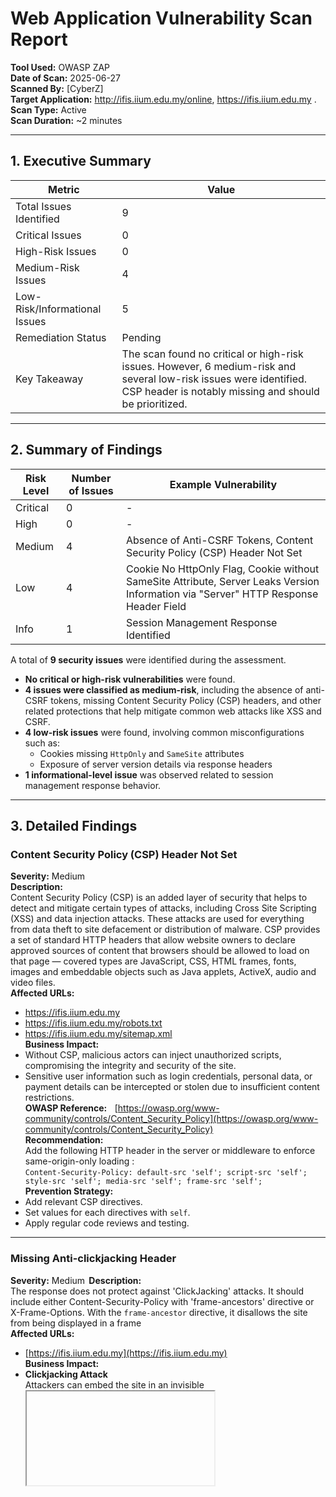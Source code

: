 # Web Application Vulnerability Scan Report

**Tool Used:** OWASP ZAP  
**Date of Scan:** 2025-06-27  
**Scanned By:** [CyberZ]  
**Target Application:** http://ifis.iium.edu.my/online, https://ifis.iium.edu.my .  
**Scan Type:** Active   
**Scan Duration:** ~2 minutes  

---

## 1. Executive Summary

| Metric                          | Value                                     |
|--------------------------------|-------------------------------------------|
| Total Issues Identified        | 9                                        |
| Critical Issues                | 0                                         |
| High-Risk Issues               | 0                                         |
| Medium-Risk Issues             | 4                                          |
| Low-Risk/Informational Issues |  5                                       |
| Remediation Status             | Pending                                   |
| Key Takeaway                   | The scan found no critical or high-risk issues. However, 6 medium-risk and several low-risk issues were identified. CSP header is notably missing and should be prioritized. |

---

## 2. Summary of Findings

| Risk Level | Number of Issues | Example Vulnerability                    |
|------------|------------------|------------------------------------------|
| Critical   | 0                | -                                        |
| High       | 0                | -                                        |
| Medium     | 4                 | Absence of Anti-CSRF Tokens, Content Security Policy (CSP) Header Not Set |
| Low        | 4                | Cookie No HttpOnly Flag, Cookie without SameSite Attribute, Server Leaks Version Information via "Server" HTTP Response Header Field |
| Info       | 1                | Session Management Response Identified |

A total of **9 security issues** were identified during the assessment.

- **No critical or high-risk vulnerabilities** were found.
- **4 issues were classified as medium-risk**, including the absence of anti-CSRF tokens, missing Content Security Policy (CSP) headers, and other related protections that help mitigate common web attacks like XSS and CSRF.
- **4 low-risk issues** were found, involving common misconfigurations such as:
  - Cookies missing `HttpOnly` and `SameSite` attributes
  - Exposure of server version details via response headers
- **1 informational-level issue** was observed related to session management response behavior.
  
---

## 3. Detailed Findings

### Content Security Policy (CSP) Header Not Set

**Severity:** Medium    
**Description:**    
Content Security Policy (CSP) is an added layer of security that helps to detect and mitigate certain types of attacks, including Cross Site Scripting (XSS) and data injection attacks. These attacks are used for everything from data theft to site defacement or distribution of malware. CSP provides a set of standard HTTP headers that allow website owners to declare approved sources of content that browsers should be allowed to load on that page — covered types are JavaScript, CSS, HTML frames, fonts, images and embeddable objects such as Java applets, ActiveX, audio and video files.  
**Affected URLs:**    
- https://ifis.iium.edu.my
- https://ifis.iium.edu.my/robots.txt
- https://ifis.iium.edu.my/sitemap.xml  
**Business Impact:**    
- Without CSP, malicious actors can inject unauthorized scripts, compromising the integrity and security of the site.
- Sensitive user information such as login credentials, personal data, or payment details can be intercepted or stolen due to insufficient content restrictions.  
**OWASP Reference:**    
[https://owasp.org/www-community/controls/Content_Security_Policy](https://owasp.org/www-community/controls/Content_Security_Policy)  
**Recommendation:**  
Add the following HTTP header in the server or middleware to enforce same-origin-only loading :  
`Content-Security-Policy: default-src 'self'; script-src 'self'; style-src 'self'; media-src 'self'; frame-src 'self';`  
**Prevention Strategy:**    
- Add relevant CSP directives.
- Set values for each directives with `self`.
- Apply regular code reviews and testing.  

---

### Missing Anti-clickjacking Header

**Severity:** Medium  
**Description:**  
The response does not protect against 'ClickJacking' attacks. It should include either Content-Security-Policy with 'frame-ancestors' directive or X-Frame-Options. With the `frame-ancestor` directive, it disallows the site from being displayed in a frame  
**Affected URLs:**
- [https://ifis.iium.edu.my](https://ifis.iium.edu.my)  
**Business Impact:**    
- **Clickjacking Attack**  
    Attackers can embed the site in an invisible <iframe> and tricks users into clicking buttons or links while thinking they are interacting with something else.  
- **Phishing & Brand Abuse**  
    Malicious actors can embed site within deceptive pages, making it appears as if the content is legit.  
**OWASP Reference:**  [https://owasp.org/www-community/attacks/Clickjacking](https://owasp.org/www-community/attacks/Clickjacking)  
**Recommendation:**
In the server or middleware use this header to restrict all resource types to self and block framing :  
`Content-Security-Policy: default-src 'self'; script-src 'self'; style-src 'self'; media-src 'self'; frame-src 'self'; frame-ancestors 'none';`  
**Prevention Strategy:**    
- Add `frame-ancestor` directive for the Content Security Policy.
- Set value of the directive with `none`.
- Apply regular code reviews and testing.  



---

### Server Leaks Version Information via "Server" HTTP Response Header Field
**Severity:** Low  
**Description:**  
The web/application server is leaking version information via the "Server" HTTP response header. Access to such information may facilitate attackers identifying other vulnerabilities your web/application server is subject to.  
**Affected URLs:**
- [https://ifis.iium.edu.my](https://ifis.iium.edu.my)  
**Business Impact:**    
- Helps attackers identify specific software and version, making targeted exploits easier.
- Increases the risk of automated attacks using known vulnerabilities.
- May lead to full system compromise if known exploits are available for the disclosed version.  
**OWASP Reference:** [https://owasp.org/www-project-secure-headers/](https://owasp.org/www-project-secure-headers/)  
**Recommendation:**  
Configure the web server to either remove the "Server" HTTP response header entirely or replace it with a generic value (e.g., "Web Server") to prevent disclosing detailed version information that could aid attackers in identifying and exploiting known vulnerabilities.  
`# Apache (httpd.conf or .htaccess)
ServerSignature Off
ServerTokens Prod
<IfModule mod_headers.c>
    Header always unset Server
    Header always set Server "Web Server"
</IfModule>`

- **Prevention Strategy:**    
  - Disable or modify the "Server" header in the web server configuration (e.g., Apache, Nginx, IIS).  
  - Use a reverse proxy (like Nginx or HAProxy) to strip or overwrite response headers.  
  - Regularly update and patch web server software to reduce risk even if version info is exposed.  
  - Conduct security scans to detect unintentional header exposures.  
  - Implement security headers using a Web Application Firewall (WAF) or middleware solutions.   


---


###  Content Security Policy (CSP) Header Not Set  
**Severity:** Medium  
**Confidence:** High  
**Description:**  
The application does not implement a Content Security Policy (CSP) header, which helps mitigate attacks like Cross-Site Scripting (XSS).  
**Affected URL:** http://ifis.iium.edu.my/online  
**Business Impact:**  
Without CSP, browsers will load resources from any origin, increasing the risk of script injection attacks.  
**Recommendation:**  
Add the following HTTP header in the server or middleware to enforce same-origin-only loading :  
`Content-Security-Policy: default-src 'self'; script-src 'self'; style-src 'self'; media-src 'self'; frame-src 'self';`   
**OWASP Reference:** https://owasp.org/www-community/controls/Content_Security_Policy  

---

###  Absence of Anti-CSRF Tokens  
**Severity:** Medium  
**Confidence:** Low  
**Description:**  
No Anti-CSRF tokens were found in a HTML submission form.  
**Affected URL:** http://ifis.iium.edu.my/online  
**Business Impact:**  
The risk of information disclosure is dramatically increased when the target site is vulnerable to XSS, because XSS can be used as a platform for CSRF, allowing the attack to operate within the bounds of the same-origin policy.  
**Recommendation:**  
Register a vetted CSRF protection library at the framework level.  
`<!-- in the <head> -->`  
`<script src="/CSRFGuard.js"></script>`  
**OWASP Reference:** https://owasp.org/www-community/attacks/csrf  

---

###  Cookie No HttpOnly Flag
**Severity:** Low  
**Confidence:** Medium  
**Description:**  
A cookie has been set without the HttpOnly flag, which means that the cookie can be accessed by JavaScript.  
**Affected URL:** http://ifis.iium.edu.my/online  
**Business Impact:**  
Malicious script can be run on this page then the cookie will be accessible and can be transmitted to another site. If this is a session cookie then session hijacking may be possible.  
**Recommendation:**  
At the application or proxy layer, ensure every Set-Cookie header includes HttpOnly (and ideally Secure/SameSite) to prevent JavaScript access.  
`## Node.js ##`
`app.use(require('express-session')({
  name: 'sid',
  secret: process.env.SESSION_SECRET,
  resave: false,
  saveUninitialized: false,
  cookie: {
    httpOnly: true,
    secure: true,
    sameSite: 'Strict',
    maxAge: 3600000
  }
}));`  

`## PHP (7.3+) ##`
`setcookie(
  'session_id',
  $token,
  [
    'expires'  => time() + 3600,
    'path'     => '/',
    'domain'   => 'example.com',
    'secure'   => true,
    'httponly' => true,
    'samesite' => 'Strict'
  ]
);`

`## Apache (httpd.conf or .htaccess)## `  
`<IfModule mod_headers.c>
    Header always edit Set-Cookie ^(.*)$ $1;HttpOnly;Secure
</IfModule>`  
**OWASP Reference:** https://owasp.org/www-community/HttpOnly  


---

###  Cookie without SameSite Attribute
**Severity:** Low  
**Confidence:** Medium  
**Description:**  
A cookie has been set without the SameSite attribute, which means that the cookie can be sent as a result of a 'cross-site' request.  
**Affected URL:** http://ifis.iium.edu.my/online  
**Business Impact:**  
Attackers can perform unauthorized actions on behalf of authenticated users, leading to data loss, account manipulation, or financial fraud.  
**Recommendation:**  
Set all Set-Cookie headers with SameSite=Strict (or Lax)  
`Set-Cookie: sessionId=abc123; Path=/; HttpOnly; Secure; SameSite=Strict`  
**OWASP Reference:** https://owasp.org/www-community/SameSite  


---

###  Server Leaks Version Information via 'Server' HTTP Header  
**Severity:** Low  
**Confidence:** High  
**Description:**  
The 'Server' header discloses the web server version used by the application.  
**Affected URL:** http://ifis.iium.edu.my/online  
**Business Impact:**  
Facilitates fingerprinting attacks and exploitation of known vulnerabilities.  
**Recommendation:**  
Configure server to hide version info in the response headers.
`# Apache (httpd.conf or .htaccess)
ServerSignature Off
ServerTokens Prod
<IfModule mod_headers.c>
    Header always unset Server
    Header always set Server "Web Server"
</IfModule>`  
**OWASP Reference:** https://owasp.org/www-project-secure-headers/  


---

## 4. Recommendations & Next Steps

### Immediate Remediation (Medium-Risk Issues)

- **Implement a Content Security Policy (CSP)** to restrict the sources of scripts, styles, media, and frames:
  - Add a `Content-Security-Policy` header at the web server or application middleware level.
  - Example:  
    `Content-Security-Policy: default-src 'self'; script-src 'self'; style-src 'self'; frame-ancestors 'none';`
- **Add anti-clickjacking protection** using either `X-Frame-Options: DENY` or `Content-Security-Policy: frame-ancestors 'none';`
- **Ensure CSRF protection** is applied to all forms and authenticated endpoints:
  - Use Laravel’s built-in `@csrf` directive or a validated token-based CSRF protection mechanism.

### Technical Fixes for Low-Risk Issues
- **Secure cookies with `HttpOnly`, `Secure`, and `SameSite` attributes**:
  - All cookies should be configured with `HttpOnly` and `SameSite=Strict` (or `Lax`) to prevent XSS and CSRF attacks.
- **Hide server version and technology disclosures**:
  - Disable or mask the `Server` and `X-Powered-By` headers in Apache, Nginx, or application-level config:
    ```apache
    ServerSignature Off
    ServerTokens Prod
    Header always unset X-Powered-By
    Header always unset Server
    Header always set Server "Web Server"
    ```
- **Add missing security headers**:
  - `X-Content-Type-Options: nosniff`
  - `Strict-Transport-Security: max-age=31536000; includeSubDomains`
  - `X-Frame-Options: DENY`

### Laravel-Specific Adjustments
- Update `.env` with secure defaults:
  ```env
  APP_ENV=production
  APP_DEBUG=false
  SESSION_SECURE_COOKIE=true

---

## Appendix

- **Sites Scanned**:
  - https://ifis.iium.edu.my 
  - http://ifis.iium.edu.my/online 
  - https://ifis.iium.edu.my/robots.txt
  - https://ifis.iium.edu.my/sitemap.xml

- **ZAP Version:** 2.16.1  
- **Total Alerts Analyzed:** 9
- **Person In Charge**
  - Muhammad Hakim Bin Md Nazri 2110457 (hakimnazry@gmail.com)
  - Muhammad Fadly 2117999 (m.fadly@gmail.com)
